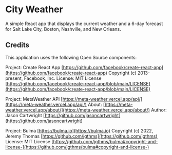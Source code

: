 # City Weather

A simple React app that displays the current weather and a 6-day forecast for Salt Lake City, Boston, Nashville, and New Orleans.

## Credits

This application uses the following Open Source components:

Project: Create React App [https://github.com/facebook/create-react-app](https://github.com/facebook/create-react-app)
Copyright (c) 2013-present, Facebook, Inc.
License: MIT License [https://github.com/facebook/create-react-app/blob/main/LICENSE](https://github.com/facebook/create-react-app/blob/main/LICENSE)

Project: MetaWeather API [https://meta-weather.vercel.app/api/](https://meta-weather.vercel.app/api/)
About: [https://meta-weather.vercel.app/about/](https://meta-weather.vercel.app/about/)
Author: Jason Cartwright [https://github.com/jasoncartwright](https://github.com/jasoncartwright)

Project: Bulma [https://bulma.io](https://bulma.io)
Copyright (c) 2022, Jeremy Thomas [https://github.com/jgthms](https://github.com/jgthms)
License: MIT License [https://github.com/jgthms/bulma#copyright-and-license-](https://github.com/jgthms/bulma#copyright-and-license-)